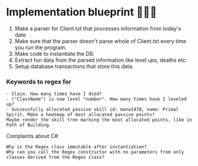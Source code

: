 # Implementation blueprint 🚀🚀🚀

1. Make a parser for Client.txt that processes information from today's date
2. Make sure that the parser doesn't parse whole of Client.txt every time you run the program.
3. Make code to instantiate the DB.
4. Extract fun data from the parsed information like level ups, deaths etc.
5. Setup database transactions that store this data.

### Keywords to regex for

    - Slain. How many times have I died?
    - ("ClassName") is now level "number". How many times have I leveled up?
    - Successfully allocated passive skill id: mana1478, name: Primal Spirit. Make a heatmap of most allocated passive points?
    Maybe render the skill tree marking the most allocated points, like in Path of Building.

Complaints about C#:

    Why is the Regex class immutable after instantiation?
    Why can you call the Regex constructor with no parameters from only classes derived from the Regex class?
